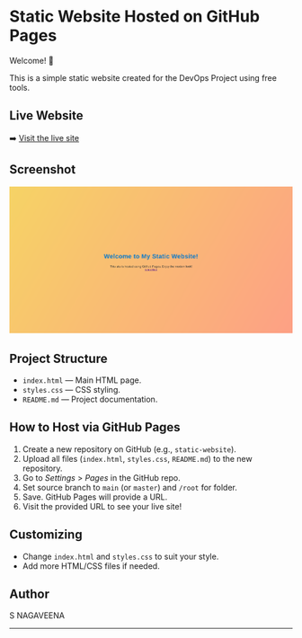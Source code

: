 
# Static Website Hosted on GitHub Pages

Welcome! 🚀

This is a simple static website created for the DevOps Project using free tools.

## Live Website

➡️ [Visit the live site](https://nagavesena21.github.io/static-website/)

## Screenshot

![Website Screenshot](screenshot.png)

## Project Structure

- `index.html` — Main HTML page.
- `styles.css` — CSS styling.
- `README.md` — Project documentation.

## How to Host via GitHub Pages

1. Create a new repository on GitHub (e.g., `static-website`).
2. Upload all files (`index.html`, `styles.css`, `README.md`) to the new repository.
3. Go to *Settings* > *Pages* in the GitHub repo.
4. Set source branch to `main` (or `master`) and `/root` for folder.
5. Save. GitHub Pages will provide a URL.
6. Visit the provided URL to see your live site!

## Customizing

- Change `index.html` and `styles.css` to suit your style.
- Add more HTML/CSS files if needed.

## Author

S NAGAVEENA

---
